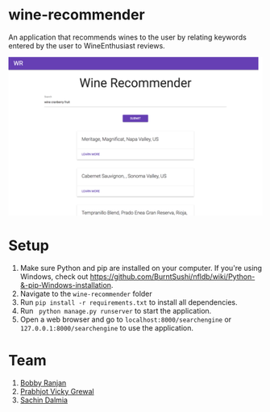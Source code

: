 # wine-recommender
An application that recommends wines to the user by relating keywords entered by the user to WineEnthusiast reviews.

![Screenshot of Wine Recommender](https://github.com/bbbranjan/wine-recommender/blob/master/assets/screenshot-1.png)

# Setup
1. Make sure Python and pip are installed on your computer. If you're using Windows, check out https://github.com/BurntSushi/nfldb/wiki/Python-&-pip-Windows-installation. 
2. Navigate to the ```wine-recommender``` folder
3. Run ```pip install -r requirements.txt``` to install all dependencies.
4. Run ``` python manage.py runserver``` to start the application.
5. Open a web browser and go to ```localhost:8000/searchengine``` or ```127.0.0.1:8000/searchengine``` to use the application.

# Team
1. [Bobby Ranjan](https://github.com/bbbranjan/)
2. [Prabhjot Vicky Grewal](https://github.com/prabhjotvickygrewal/)
3. [Sachin Dalmia](https://github.com/sachindalmia/)
